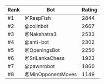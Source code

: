 Rank|Bot|Rating
---|---|---
#1|@RaspFish|2844
#2|@colinbot|2667
#3|@Nakshatra3|2533
#4|@anti-bot|2302
#5|@OpeningsBot|2250
#6|@SriLankaChess|1923
#7|@pawnrobot|1860
#8|@MinOpponentMoves|1149

